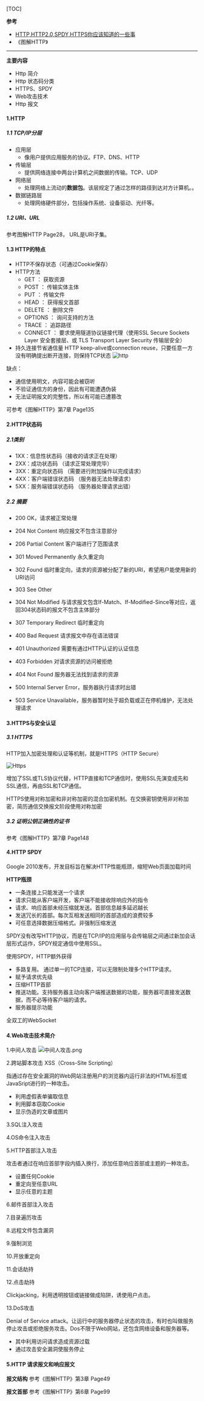 [TOC]

**参考** 

- [HTTP,HTTP2.0,SPDY,HTTPS你应该知道的一些事](http://web.jobbole.com/87695/)
- 《图解HTTP》




-------

**主要内容**


- Http 简介
- Http 状态码分类
- HTTPS、SPDY
- Web攻击技术
- Http 报文

#### 1.HTTP

##### 1.1 TCP/IP分层

- 应用层
   - 像用户提供应用服务的协议。FTP、DNS、HTTP
- 传输层
   - 提供网络连接中两台计算机之间数据的传输。TCP、UDP
- 网络层
   - 处理网络上流动的**数据包**。该层规定了通过怎样的路径到达对方计算机。。
- 数据链路层
   - 处理网络硬件部分，包括操作系统、设备驱动、光纤等。

##### 1.2 URI、URL

  参考图解HTTP Page28， URL是URI子集。
  
#### 1.3 HTTP的特点

- HTTP不保存状态（可通过Cookie保存）
- HTTP方法
   - GET ： 获取资源
   - POST ： 传输实体主体
   - PUT ： 传输文件
   - HEAD ： 获得报文首部
   - DELETE ： 删除文件
   - OPTIONS ： 询问支持的方法
   - TRACE ： 追踪路径
   - CONNECT ： 要求使用隧道协议链接代理（使用SSL Secure Sockets Layer 安全套接层、或 TLS Transport Layer Security 传输层安全）
- 持久连接节省通信量
  HTTP keep-alive或connection reuse，只要任意一方没有明确提出断开连接，则保持TCP状态
  ![http](https://github.com/sparkfengbo/AndroidNotes/blob/master/PictureRes/NET/http%E6%8C%81%E4%B9%85%E8%BF%9E%E6%8E%A51.png?raw=true)
  
  
  
缺点：

- 通信使用明文，内容可能会被窃听
- 不验证通信方的身份，因此有可能遭遇伪装
- 无法证明报文的完整性，所以有可能已遭篡改
  
 可参考《图解HTTP》第7章 Page135
 

 
#### 2.HTTP状态码

##### 2.1类别

- 1XX：信息性状态码（接收的请求正在处理）
- 2XX：成功状态码 （请求正常处理完毕）
- 3XX：重定向状态码 （需要进行附加操作以完成请求） 
- 4XX：客户端错误状态码 （服务器无法处理请求）
- 5XX：服务端错误状态码 （服务器处理请求出错）

##### 2.2 摘要

- 200 OK，请求被正常处理
- 204 Not Content 响应报文不包含注意部分
- 206 Partial Content 客户端进行了范围请求


- 301 Moved Permanently 永久重定向 
- 302 Found 临时重定向，请求的资源被分配了新的URI，希望用户能使用新的URI访问
- 303 See Other
- 304 Not Modified  与请求报文包含If-Match、If-Modified-Since等对应，返回304状态码的报文不包含主体部分
- 307 Temporary Redirect 临时重定向

- 400 Bad Request 请求报文中存在语法错误
- 401 Unauthorized 需要有通过HTTP认证的认证信息
- 403 Forbidden 对请求资源的访问被拒绝
- 404 Not Found 服务器无法找到请求的资源

- 500 Internal Server Error，服务器执行请求时出错
- 503 Service Unavailable，服务器暂时处于超负载或正在停机维护，无法处理请求


#### 3.HTTPS与安全认证

##### 3.1 HTTPS

HTTP加入加密处理和认证等机制，就是HTTPS（HTTP Secure）

![Https](https://github.com/sparkfengbo/AndroidNotes/blob/master/PictureRes/NET/https.png?raw=true)

增加了SSL或TLS协议代替，HTTP直接和TCP通信时，使用SSL先演变成先和SSL通信，再由SSL和TCP通信。

HTTPS使用对称加密和非对称加密的混合加密机制。在交换密钥使用非对称加密，简历通信交换报文阶段使用对称加密

##### 3.2 证明公钥正确性的证书

参考《图解HTTP》第7章 Page148


#### 4.HTTP SPDY

Google 2010发布，开发目标旨在解决HTTP性能瓶颈，缩短Web页面加载时间

**HTTP瓶颈**

- 一条连接上只能发送一个请求
- 请求只能从客户端开发，客户端不能接收除响应外的指令
- 请求、响应首部未经压缩就发送。首部信息越多延迟越长
- 发送冗长的首部。每次互相发送相同的首部造成的浪费较多
- 可任意选择数据压缩格式。非强制压缩发送


SPDY没有改写HTTP协议，而是在TCP/IP的应用层与会传输层之间通过新加会话层形式运作，SPDY规定通信中使用SSL。

使用SPDY，HTTP额外获得

- 多路复用。 通过单一的TCP连接，可以无限制处理多个HTTP请求。
- 赋予请求优先级
- 压缩HTTP首部
- 推送功能。支持服务器主动向客户端推送数据的功能，服务器可直接发送数据，而不必等待客户端的请求。
- 服务器提示功能

全双工的WebSocket

#### 4.Web攻击技术简介

1.中间人攻击 ![中间人攻击.png](https://github.com/sparkfengbo/AndroidNotes/blob/master/PictureRes/NET/%E4%B8%AD%E9%97%B4%E4%BA%BA%E6%94%BB%E5%87%BB.png?raw=true)

2.跨站脚本攻击 XSS（Cross-Site Scripting）

  指通过存在安全漏洞的Web网站注册用户的浏览器内运行非法的HTML标签或JavaSript进行的一种攻击。
  
  - 利用虚假表单骗取信息
  - 利用脚本窃取Cookie
  - 显示伪造的文章或图片

3.SQL注入攻击

4.OS命令注入攻击

5.HTTP首部注入攻击

攻击者通过在响应首部字段内插入换行，添加任意响应首部或主题的一种攻击。  

- 设置任何Cookie
- 重定向至任意URL
- 显示任意的主题

6.邮件首部注入攻击

7.目录遍历攻击

8.远程文件包含漏洞


9.强制浏览

10.开放重定向

11.会话劫持


12.点击劫持

Clickjacking，利用透明按钮或链接做成陷阱，诱使用户点击。

13.DoS攻击

Denial of Service attack。让运行中的服务器停止状态的攻击，有时也叫做服务停止攻击或拒绝服务攻击。Dos不限于Web网站，还包含网络设备和服务器等。

- 其中利用访问请求造成资源过载
- 通过攻击安全漏洞使服务停止
  
#### 5.HTTP 请求报文和响应报文

**报文结构** 参考《图解HTTP》第3章 Page49

**报文首部** 参考《图解HTTP》第6章 Page99

